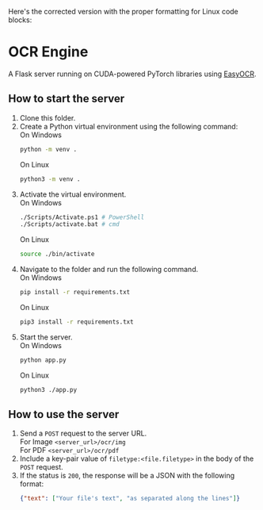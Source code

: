 Here's the corrected version with the proper formatting for Linux code blocks:

# OCR Engine

A Flask server running on CUDA-powered PyTorch libraries using [EasyOCR](https://github.com/JaidedAI/EasyOCR).

## How to start the server
1. Clone this folder.
2. Create a Python virtual environment using the following command:  
   On Windows
   ```bash
   python -m venv .
   ```
   On Linux
   ```bash
   python3 -m venv .
   ```
3. Activate the virtual environment.  
   On Windows
   ```bash
   ./Scripts/Activate.ps1 # PowerShell
   ./Scripts/activate.bat # cmd
   ```
   On Linux
   ```bash
   source ./bin/activate
   ```
4. Navigate to the folder and run the following command.  
   On Windows
   ```bash
   pip install -r requirements.txt
   ```
   On Linux
   ```bash
   pip3 install -r requirements.txt
   ```
5. Start the server.  
   On Windows
   ```bash
   python app.py
   ```
   On Linux
   ```bash
   python3 ./app.py
   ```

## How to use the server
1. Send a `POST` request to the server URL.  
   For Image `<server_url>/ocr/img`  
   For PDF `<server_url>/ocr/pdf`  
2. Include a key-pair value of `filetype:<file.filetype>` in the body of the `POST` request.
3. If the status is `200`, the response will be a JSON with the following format:
   ```json
   {"text": ["Your file's text", "as separated along the lines"]}
   ```